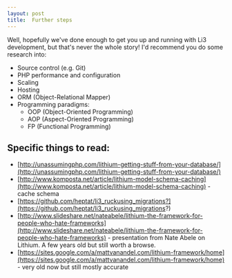 ```yaml
---
layout: post
title:  Further steps
---
```


Well, hopefully we've done enough to get you up and running with Li3 development, but that's never the whole story! I'd recommend you do some research into:

* Source control (e.g. Git)
* PHP performance and configuration
* Scaling
* Hosting
* ORM (Object-Relational Mapper)
* Programming paradigms:
  * OOP (Object-Oriented Programming)
  * AOP (Aspect-Oriented Programming)
  * FP (Functional Programming)

## Specific things to read:

* [http://unassumingphp.com/lithium-getting-stuff-from-your-database/](http://unassumingphp.com/lithium-getting-stuff-from-your-database/)
* [http://www.komposta.net/article/lithium-model-schema-caching](http://www.komposta.net/article/lithium-model-schema-caching) - cache schema
* [https://github.com/heptat/li3_ruckusing_migrations?](https://github.com/heptat/li3_ruckusing_migrations?)
* [http://www.slideshare.net/nateabele/lithium-the-framework-for-people-who-hate-frameworks](http://www.slideshare.net/nateabele/lithium-the-framework-for-people-who-hate-frameworks) - presentation from Nate Abele on Lithium. A few years old but still worth a browse.
* [https://sites.google.com/a/mattvanandel.com/lithium-framework/home](https://sites.google.com/a/mattvanandel.com/lithium-framework/home) - very old now but still mostly accurate
